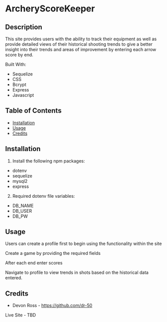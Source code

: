 # ArcheryScoreKeeper

## Description
This site provides users with the ability to track their equipment as well as provide detailed views of their historical shooting trends to give a better insight into their trends and areas of improvement by entering each arrow score by end. 

Built With:
* Sequelize
* CSS
* Bcrypt
* Express
* Javascript

## Table of Contents
* [Installation](#installation)
* [Usage](#usage)
* [Credits](#credits)

## Installation
1. Install the following npm packages:
* dotenv
* sequelize
* mysql2
* express


2. Required dotenv file variables:
* DB_NAME
* DB_USER
* DB_PW

## Usage

Users can create a profile first to begin using the functionality within the site

Create a game by providing the required fields

After each end enter scores

Navigate to profile to view trends in shots based on the historical data entered. 

## Credits
* Devon Ross - https://github.com/dr-50

Live Site - TBD
